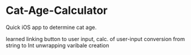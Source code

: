 # Cat-Age-Calculator

Quick iOS app to determine cat age.

learned linking button to user input, 
calc. of user-input
conversion from string to Int
unwrapping 
varibale creation
